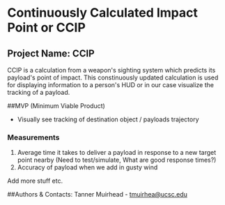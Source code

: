 # Continuously Calculated Impact Point or CCIP

## Project Name: CCIP 
CCIP is a calculation from a weapon's sighting system which predicts its payload's point of impact. This constinuously updated calculation is used for displaying information to a person's HUD or in our case visualize the tracking of a payload. 

##MVP (Minimum Viable Product) 
- Visually see tracking of destination object / payloads trajectory

### Measurements
1. Average time it takes to deliver a payload in response to a new target point nearby (Need to test/simulate, What are good response times?)
2. Accuracy of payload when we add in gusty wind

Add more stuff etc.

##Authors & Contacts:
Tanner Muirhead - tmuirhea@ucsc.edu